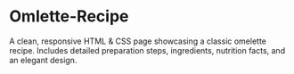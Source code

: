 # Omlette-Recipe
A clean, responsive HTML &amp; CSS page showcasing a classic omelette recipe. Includes detailed preparation steps, ingredients, nutrition facts, and an elegant design.
